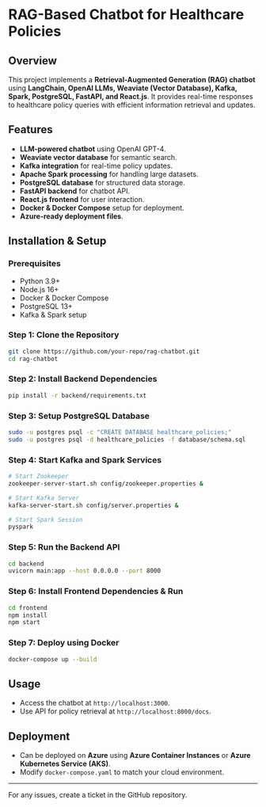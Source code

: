 # RAG-Based Chatbot for Healthcare Policies

## Overview
This project implements a **Retrieval-Augmented Generation (RAG) chatbot** using **LangChain, OpenAI LLMs, Weaviate (Vector Database), Kafka, Spark, PostgreSQL, FastAPI, and React.js**. It provides real-time responses to healthcare policy queries with efficient information retrieval and updates.

## Features
- **LLM-powered chatbot** using OpenAI GPT-4.
- **Weaviate vector database** for semantic search.
- **Kafka integration** for real-time policy updates.
- **Apache Spark processing** for handling large datasets.
- **PostgreSQL database** for structured data storage.
- **FastAPI backend** for chatbot API.
- **React.js frontend** for user interaction.
- **Docker & Docker Compose** setup for deployment.
- **Azure-ready deployment files**.

## Installation & Setup

### Prerequisites
- Python 3.9+
- Node.js 16+
- Docker & Docker Compose
- PostgreSQL 13+
- Kafka & Spark setup

### Step 1: Clone the Repository
```bash
git clone https://github.com/your-repo/rag-chatbot.git
cd rag-chatbot
```

### Step 2: Install Backend Dependencies
```bash
pip install -r backend/requirements.txt
```

### Step 3: Setup PostgreSQL Database
```bash
sudo -u postgres psql -c "CREATE DATABASE healthcare_policies;"
sudo -u postgres psql -d healthcare_policies -f database/schema.sql
```

### Step 4: Start Kafka and Spark Services
```bash
# Start Zookeeper
zookeeper-server-start.sh config/zookeeper.properties &

# Start Kafka Server
kafka-server-start.sh config/server.properties &

# Start Spark Session
pyspark
```

### Step 5: Run the Backend API
```bash
cd backend
uvicorn main:app --host 0.0.0.0 --port 8000
```

### Step 6: Install Frontend Dependencies & Run
```bash
cd frontend
npm install
npm start
```

### Step 7: Deploy using Docker
```bash
docker-compose up --build
```

## Usage
- Access the chatbot at `http://localhost:3000`.
- Use API for policy retrieval at `http://localhost:8000/docs`.

## Deployment
- Can be deployed on **Azure** using **Azure Container Instances** or **Azure Kubernetes Service (AKS)**.
- Modify `docker-compose.yaml` to match your cloud environment.

---
For any issues, create a ticket in the GitHub repository.

